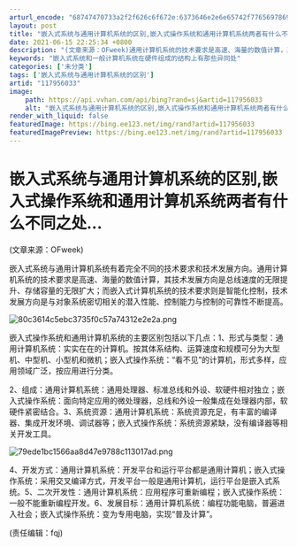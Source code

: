 ```yaml
---
arturl_encode: "68747470733a2f2f626c6f672e:6373646e2e6e65742f77656978696e5f33363433323433382f:61727469636c652f64657461696c732f313137393536303333"
layout: post
title: "嵌入式系统与通用计算机系统的区别,嵌入式操作系统和通用计算机系统两者有什么不同之处..."
date: 2021-06-15 22:25:34 +0800
description: "(文章来源：OFweek)通用计算机系统的技术要求是高速、海量的数值计算，其技术发展"
keywords: "嵌入式系统和一般计算机系统在硬件组成的结构上有那些异同处"
categories: ['未分类']
tags: ['嵌入式系统与通用计算机系统的区别']
artid: "117956033"
image:
    path: https://api.vvhan.com/api/bing?rand=sj&artid=117956033
    alt: "嵌入式系统与通用计算机系统的区别,嵌入式操作系统和通用计算机系统两者有什么不同之处..."
render_with_liquid: false
featuredImage: https://bing.ee123.net/img/rand?artid=117956033
featuredImagePreview: https://bing.ee123.net/img/rand?artid=117956033
---
```


# 嵌入式系统与通用计算机系统的区别,嵌入式操作系统和通用计算机系统两者有什么不同之处...

(文章来源：OFweek)

嵌入式系统与通用计算机系统有着完全不同的技术要求和技术发展方向。通用计算机系统的技术要求是高速、海量的数值计算，其技术发展方向是总线速度的无限提升、存储容量的无限扩大；而嵌入式计算机系统的技术要求则是智能化控制，技术发展方向是与对象系统密切相关的潜入性能、控制能力与控制的可靠性不断提高。

![80c3614c5ebc3735f0c57a74312e2e2a.png](https://i-blog.csdnimg.cn/blog_migrate/7be3fc5c354ff7af488efc34920ed582.jpeg)

嵌入式操作系统和通用计算机系统的主要区别包括以下几点：1、形式与类型：通用计算机系统：实实在在的计算机。按其体系结构、运算速度和规模可分为大型机、中型机、小型机和微机；嵌入式操作系统：“看不见”的计算机，形式多样，应用领域广泛，按应用进行分类。

2、组成：通用计算机系统：通用处理器、标准总线和外设、软硬件相对独立；嵌入式操作系统：面向特定应用的微处理器，总线和外设一般集成在处理器内部，软硬件紧密结合。3、系统资源：通用计算机系统：系统资源充足，有丰富的编译器、集成开发环境、调试器等；嵌入式操作系统：系统资源紧缺，没有编译器等相关开发工具。

![79ede1bc1566aa8d47e9788c113017ad.png](https://i-blog.csdnimg.cn/blog_migrate/a0d33252ab5cc95a03a7cbd941aa9f3d.png)

4、开发方式：通用计算机系统：开发平台和运行平台都是通用计算机；嵌入式操作系统：采用交叉编译方式，开发平台一般是通用计算机，运行平台是嵌入式系统。5、二次开发性：通用计算机系统：应用程序可重新编程；嵌入式操作系统：一般不能重新编程开发。6、发展目标：通用计算机系统：编程功能电脑，普遍进入社会；嵌入式操作系统：变为专用电脑，实现“普及计算”。

(责任编辑：fqj)